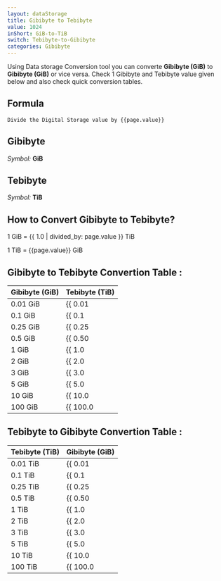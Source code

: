 ```yaml
---
layout: dataStorage
title: Gibibyte to Tebibyte
value: 1024
inShort: GiB-to-TiB
switch: Tebibyte-to-Gibibyte
categories: Gibibyte
---
```


Using Data storage Conversion tool you can converte **Gibibyte (GiB)** to **Gibibyte (GiB)** or vice versa. Check 1 Gibibyte and Tebibyte value given below and also check quick conversion tables.

## Formula
`Divide the Digital Storage value by {{page.value}}`

## Gibibyte
*Symbol:* **GiB**

## Tebibyte
*Symbol:* **TiB**

## How to Convert Gibibyte to Tebibyte?

1 GiB = {{ 1.0 | divided_by: page.value }} TiB

1 TiB = {{page.value}} GiB


## Gibibyte to Tebibyte Convertion Table :

| Gibibyte (GiB) | Tebibyte (TiB) |
| ---- | ---- |
| 0.01 GiB | {{ 0.01 | divided_by: page.value }} TiB |
| 0.1 GiB | {{ 0.1 | divided_by: page.value }} TiB |
| 0.25 GiB | {{ 0.25 | divided_by: page.value }} TiB |
| 0.5 GiB | {{ 0.50 | divided_by: page.value }} TiB |
| 1 GiB | {{ 1.0 | divided_by: page.value }} TiB |
| 2 GiB | {{ 2.0 | divided_by: page.value }} TiB |
| 3 GiB | {{ 3.0 | divided_by: page.value }} TiB |
| 5 GiB | {{ 5.0 | divided_by: page.value }} TiB |
| 10 GiB | {{ 10.0 | divided_by: page.value }} TiB |
| 100 GiB | {{ 100.0 | divided_by: page.value }} TiB |

## Tebibyte to Gibibyte Convertion Table :

| Tebibyte (TiB) | Gibibyte (GiB) |
| ---- | ---- |
| 0.01 TiB | {{ 0.01 | times: page.value }} GiB |
| 0.1 TiB | {{ 0.1 | times: page.value }} GiB |
| 0.25 TiB | {{ 0.25 | times: page.value }} GiB |
| 0.5 TiB | {{ 0.50 | times: page.value }} GiB |
| 1 TiB | {{ 1.0 | times: page.value }} GiB |
| 2 TiB | {{ 2.0 | times: page.value }} GiB |
| 3 TiB | {{ 3.0 | times: page.value }} GiB |
| 5 TiB | {{ 5.0 | times: page.value }} GiB |
| 10 TiB | {{ 10.0 | times: page.value }} GiB |
| 100 TiB | {{ 100.0 | times: page.value }} GiB |


<script>
document.getElementById('selectInput')[13].selected = true
document.getElementById('selectOutput')[17].selected = true
</script>
